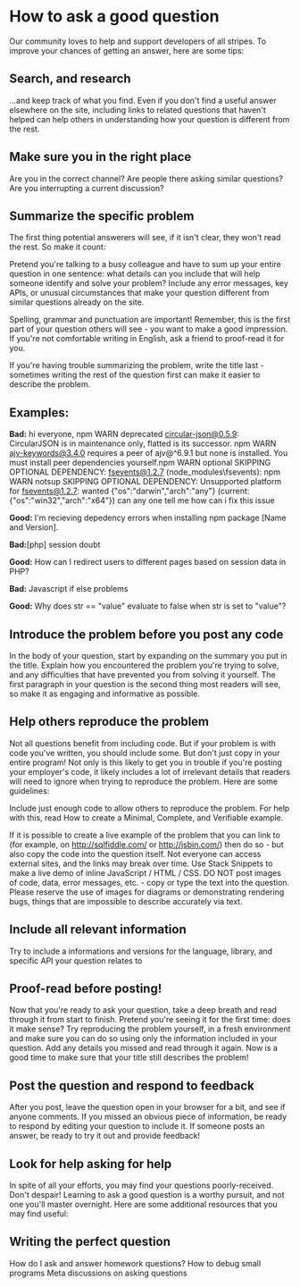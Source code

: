 # How to ask a good question
Our community loves to help and support developers of all stripes. To improve your chances of getting an answer, here are some tips:

## Search, and research
...and keep track of what you find. Even if you don't find a useful answer elsewhere on the site, including links to related questions that haven't helped can help others in understanding how your question is different from the rest.

## Make sure you in the right place
Are you in the correct channel? Are people there asking similar questions? Are you interrupting a current discussion?

## Summarize the specific problem
The first thing potential answerers will see, if it isn't clear, they won't read the rest. So make it count:

Pretend you're talking to a busy colleague and have to sum up your entire question in one sentence: what details can you include that will help someone identify and solve your problem? Include any error messages, key APIs, or unusual circumstances that make your question different from similar questions already on the site.

Spelling, grammar and punctuation are important! Remember, this is the first part of your question others will see - you want to make a good impression. If you're not comfortable writing in English, ask a friend to proof-read it for you.

If you're having trouble summarizing the problem, write the title last - sometimes writing the rest of the question first can make it easier to describe the problem.

## Examples:
**Bad:** hi everyone,
npm WARN deprecated circular-json@0.5.9: CircularJSON is in maintenance only, flatted is its successor.
npm WARN ajv-keywords@3.4.0 requires a peer of ajv@^6.9.1 but none is installed. You must install peer dependencies yourself.npm WARN optional SKIPPING OPTIONAL DEPENDENCY: fsevents@1.2.7 (node_modules\fsevents):
npm WARN notsup SKIPPING OPTIONAL DEPENDENCY: Unsupported platform for fsevents@1.2.7: wanted {"os":"darwin","arch":"any"} (current: {"os":"win32","arch":"x64"})
can  any one tell me how can i fix this issue

**Good:** I'm recieving depedency errors when installing npm package [Name and Version].

**Bad:**[php] session doubt

**Good:** How can I redirect users to different pages based on session data in PHP?


**Bad:** Javascript if else problems

**Good:** Why does str == "value" evaluate to false when str is set to "value"?

## Introduce the problem before you post any code
In the body of your question, start by expanding on the summary you put in the title. Explain how you encountered the problem you're trying to solve, and any difficulties that have prevented you from solving it yourself. The first paragraph in your question is the second thing most readers will see, so make it as engaging and informative as possible.

## Help others reproduce the problem
Not all questions benefit from including code. But if your problem is with code you've written, you should include some. But don't just copy in your entire program! Not only is this likely to get you in trouble if you're posting your employer's code, it likely includes a lot of irrelevant details that readers will need to ignore when trying to reproduce the problem. Here are some guidelines:

Include just enough code to allow others to reproduce the problem. For help with this, read How to create a Minimal, Complete, and Verifiable example.

If it is possible to create a live example of the problem that you can link to (for example, on http://sqlfiddle.com/ or http://jsbin.com/) then do so - but also copy the code into the question itself. Not everyone can access external sites, and the links may break over time. Use Stack Snippets to make a live demo of inline JavaScript / HTML / CSS.
DO NOT post images of code, data, error messages, etc. - copy or type the text into the question. Please reserve the use of images for diagrams or demonstrating rendering bugs, things that are impossible to describe accurately via text.

## Include all relevant information
Try to include a informations and versions for the language, library, and specific API your question relates to

## Proof-read before posting!
Now that you're ready to ask your question, take a deep breath and read through it from start to finish. Pretend you're seeing it for the first time: does it make sense? Try reproducing the problem yourself, in a fresh environment and make sure you can do so using only the information included in your question. Add any details you missed and read through it again. Now is a good time to make sure that your title still describes the problem!

## Post the question and respond to feedback
After you post, leave the question open in your browser for a bit, and see if anyone comments. If you missed an obvious piece of information, be ready to respond by editing your question to include it. If someone posts an answer, be ready to try it out and provide feedback!

## Look for help asking for help
In spite of all your efforts, you may find your questions poorly-received. Don't despair! Learning to ask a good question is a worthy pursuit, and not one you'll master overnight. Here are some additional resources that you may find useful:

## Writing the perfect question
How do I ask and answer homework questions?
How to debug small programs
Meta discussions on asking questions
